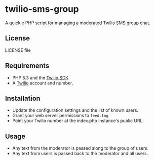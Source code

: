 twilio-sms-group
================

A quickie PHP script for managing a moderated Twilio SMS group chat.

License
-------

LICENSE file

Requirements
------------

* PHP 5.3 and the [Twilio SDK](https://github.com/twilio/twilio-php)
* A [Twilio](http://twilio.com/) account and number.

Installation
------------

* Update the configuration settings and the list of known users.
* Grant your web server permissions to `feed.log`.
* Point your Twilio number at the index.php instance's public URL.

Usage
-----

* Any text from the moderator is passed along to the group of users.
* Any text from users is passed back to the moderator and all users.